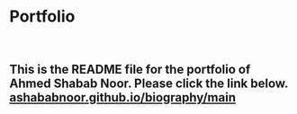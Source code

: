 # Portfolio

<br>
<h2>
This is the README file for the portfolio of Ahmed Shabab Noor. 
Please click the link below.
<br>
<a href="https://ashababnoor.github.io/portfolio" target="_blank"> ashababnoor.github.io/biography/main <a>
</h2>
